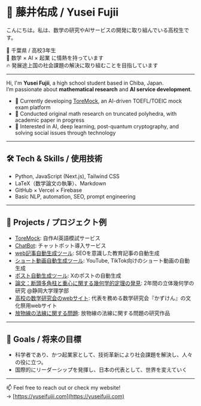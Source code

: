 # 👋 藤井佑成 / Yusei Fujii

こんにちは。私は、数学の研究やAIサービスの開発に取り組んでいる高校生です。

📍 千葉県 / 高校3年生  
🧠 数学 × AI × 起業 に情熱を持っています  
🔥 発展途上国の社会課題の解決に取り組むことを目指しています

---

Hi, I'm **Yusei Fujii**, a high school student based in Chiba, Japan.  
I’m passionate about **mathematical research** and **AI service development**.

- 📌 Currently developing [ToreMock](https://toremock.com), an AI-driven TOEFL/TOEIC mock exam platform
- 📐 Conducted original math research on truncated polyhedra, with academic paper in progress
- 🧠 Interested in AI, deep learning, post-quantum cryptography, and solving social issues through technology

---

## 🛠 Tech & Skills / 使用技術
- Python, JavaScript (Next.js), Tailwind CSS  
- LaTeX（数学論文の執筆）、Markdown  
- GitHub × Vercel × Firebase  
- Basic NLP, automation, SEO, prompt engineering

---

## 📘 Projects / プロジェクト例
- [ToreMock](https://toremock.com): 自作AI英語模試サービス
- [ChatBot](https://chatbot.toremock.com): チャットボット導入サービス
- [web記事自動生成ツール](https://guthub.com/yuseifujii/toremock2/imagen4.py): SEOを意識した教育記事の自動生成
- [ショート動画自動生成ツール](https://github.com/yuseifujii/video-generator): YouTube, TikTok向けのショート動画の自動生成
- [ポスト自動生成ツール](https://github.com/yuseifujii/x-automation): Xのポストの自動生成
- [論文：断頭多角柱と重心に関する幾何学的定理の発見](https://www.authorea.com/users/971690/articles/1342055-on-truncated-prisms-and-geometric-theorems-involving-centroids): 2年間の立体幾何学の研究 @静岡大学理学部
- [高校の数学研究会のwebサイト](https://yfit.jp): 代表を務める数学研究会『かずけん』の文化祭用webサイト
- [放物線の法線に関する問題](https://yuseifujii.com/publication/article?id=parabola-normal-line&lang=ja): 放物線の法線に関する問題の研究作品

---

## 🎯 Goals / 将来の目標
- 科学者であり、かつ起業家として、技術革新により社会課題を解決し、人々の役に立つ。
- 国際的にリーダーシップを発揮し、日本の代表として、世界を変えていく

---

📫 Feel free to reach out or check my website!  
→ [https://yuseifujii.com](https://yuseifujii.com)
